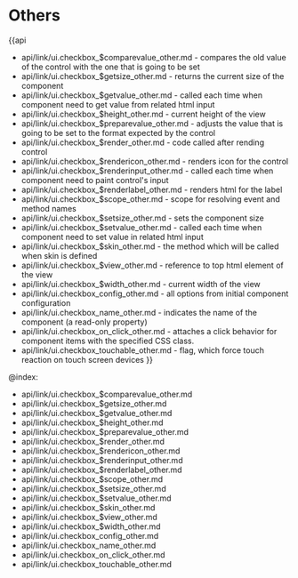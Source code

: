 Others
=======

{{api
- api/link/ui.checkbox_$comparevalue_other.md - compares the old value of the control with the one that is going to be set
- api/link/ui.checkbox_$getsize_other.md - returns the current size of the component
- api/link/ui.checkbox_$getvalue_other.md - called each time when component need to get value from related html input
- api/link/ui.checkbox_$height_other.md - current height of the view
- api/link/ui.checkbox_$preparevalue_other.md - adjusts the value that is going to be set to the format expected by the control
- api/link/ui.checkbox_$render_other.md - code called after rending control
- api/link/ui.checkbox_$rendericon_other.md - renders icon for the control
- api/link/ui.checkbox_$renderinput_other.md - called each time when component need to paint control's input
- api/link/ui.checkbox_$renderlabel_other.md - renders html for the label
- api/link/ui.checkbox_$scope_other.md - scope for resolving event and method names
- api/link/ui.checkbox_$setsize_other.md - sets the component size
- api/link/ui.checkbox_$setvalue_other.md - called each time when component need to set value in related html input
- api/link/ui.checkbox_$skin_other.md - the method which will be called when skin is defined
- api/link/ui.checkbox_$view_other.md - reference to top html element of the view
- api/link/ui.checkbox_$width_other.md - current width of the view
- api/link/ui.checkbox_config_other.md - all options from initial component configuration
- api/link/ui.checkbox_name_other.md - indicates the name of the component (a read-only property)
- api/link/ui.checkbox_on_click_other.md - attaches a click behavior for component items with the specified CSS class.
- api/link/ui.checkbox_touchable_other.md - flag, which force touch reaction on touch screen devices
}}

@index:
- api/link/ui.checkbox_$comparevalue_other.md
- api/link/ui.checkbox_$getsize_other.md
- api/link/ui.checkbox_$getvalue_other.md
- api/link/ui.checkbox_$height_other.md
- api/link/ui.checkbox_$preparevalue_other.md
- api/link/ui.checkbox_$render_other.md
- api/link/ui.checkbox_$rendericon_other.md
- api/link/ui.checkbox_$renderinput_other.md
- api/link/ui.checkbox_$renderlabel_other.md
- api/link/ui.checkbox_$scope_other.md
- api/link/ui.checkbox_$setsize_other.md
- api/link/ui.checkbox_$setvalue_other.md
- api/link/ui.checkbox_$skin_other.md
- api/link/ui.checkbox_$view_other.md
- api/link/ui.checkbox_$width_other.md
- api/link/ui.checkbox_config_other.md
- api/link/ui.checkbox_name_other.md
- api/link/ui.checkbox_on_click_other.md
- api/link/ui.checkbox_touchable_other.md


